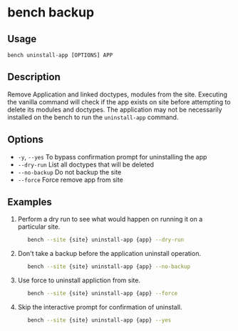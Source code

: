 # bench backup

## Usage

    bench uninstall-app [OPTIONS] APP

## Description

Remove Application and linked doctypes, modules from the site. Executing the vanilla command will check if the app exists on site before attempting to delete its modules and doctypes. The application may not be necessarily installed on the bench to run the `uninstall-app` command.

## Options

 - `-y`, `--yes` To bypass confirmation prompt for uninstalling the app
 - `--dry-run` List all doctypes that will be deleted
 - `--no-backup` Do not backup the site
 - `--force` Force remove app from site

## Examples

1. Perform a dry run to see what would happen on running it on a particular site.

   ```bash
      bench --site {site} uninstall-app {app} --dry-run
   ```

1. Don't take a backup before the application uninstall operation.

   ```bash
      bench --site {site} uninstall-app {app} --no-backup
   ```

1. Use force to uninstall appliction from site.

   ```bash
      bench --site {site} uninstall-app {app} --force
   ```


1. Skip the interactive prompt for confirmation of uninstall.

   ```bash
      bench --site {site} uninstall-app {app} --yes
   ```

